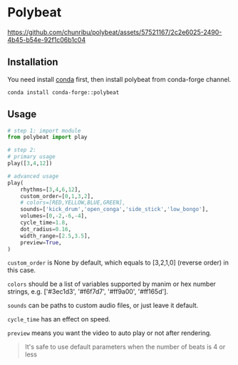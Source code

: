 # Polybeat



https://github.com/chunribu/polybeat/assets/57521167/2c2e6025-2490-4b45-b54e-92f1c06b1c04



## Installation

You need install [conda](https://docs.anaconda.com/free/miniconda/miniconda-install/) first, then install polybeat from conda-forge channel.

```shell
conda install conda-forge::polybeat
```

## Usage
```python
# step 1: import module
from polybeat import play

# step 2:
# primary usage
play([3,4,12])

# advanced usage
play(
    rhythms=[3,4,6,12],
    custom_order=[0,1,3,2],
    # colors=[RED,YELLOW,BLUE,GREEN],
    sounds=['kick_drum','open_conga','side_stick','low_bongo'],
    volumes=[0,-2,-6,-4],
    cycle_time=1.8,
    dot_radius=0.16,
    width_range=[2.5,3.5],
    preview=True,
)
```

`custom_order` is None by default, which equals to [3,2,1,0] (reverse order) in this case.

`colors` should be a list of variables supported by manim or hex number strings, e.g. ['#3ec1d3', '#f6f7d7', '#ff9a00', '#ff165d'].

`sounds` can be paths to custom audio files, or just leave it default.

`cycle_time` has an effect on speed.

`preview` means you want the video to auto play or not after rendering.

>It's safe to use default parameters when the number of beats is 4 or less
